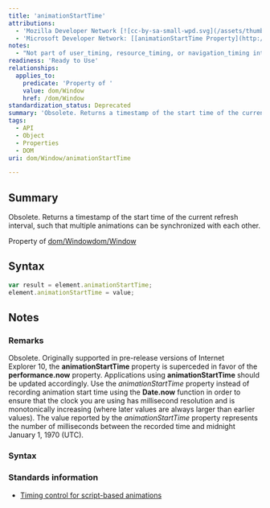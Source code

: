 ```yaml
---
title: 'animationStartTime'
attributions:
  - 'Mozilla Developer Network [![cc-by-sa-small-wpd.svg](/assets/thumb/8/8c/cc-by-sa-small-wpd.svg/120px-cc-by-sa-small-wpd.svg.png)](http://creativecommons.org/licenses/by-sa/3.0/us/): [[mozAnimationStartTime](https://developer.mozilla.org/en-US/docs/Web/API/Window.mozAnimationStartTime) Article]'
  - 'Microsoft Developer Network: [[animationStartTime Property](http://msdn.microsoft.com/en-us/library/ie/hh972901(v=vs.85).aspx) Article]'
notes:
  - "Not part of user_timing, resource_timing, or navigation_timing interfaces.\nsee http://www.w3.org/TR/animation-timing/"
readiness: 'Ready to Use'
relationships:
  applies_to:
    predicate: 'Property of '
    value: dom/Window
    href: /dom/Window
standardization_status: Deprecated
summary: 'Obsolete. Returns a timestamp of the start time of the current refresh interval, such that multiple animations can be synchronized with each other.'
tags:
  - API
  - Object
  - Properties
  - DOM
uri: dom/Window/animationStartTime

---
```

## Summary

Obsolete. Returns a timestamp of the start time of the current refresh interval, such that multiple animations can be synchronized with each other.

Property of [dom/Window](/dom/Window)[dom/Window](/dom/Window)

## Syntax

``` js
var result = element.animationStartTime;
element.animationStartTime = value;
```

## Notes

### Remarks

Obsolete. Originally supported in pre-release versions of Internet Explorer 10, the **animationStartTime** property is superceded in favor of the **performance.now** property. Applications using **animationStartTime** should be updated accordingly. Use the *animationStartTime* property instead of recording animation start time using the **Date.now** function in order to ensure that the clock you are using has millisecond resolution and is monotonically increasing (where later values are always larger than earlier values). The value reported by the *animationStartTime* property represents the number of milliseconds between the recorded time and midnight January 1, 1970 (UTC).

### Syntax

### Standards information

-   [Timing control for script-based animations](http://go.microsoft.com/fwlink/p/?linkid=229562)
